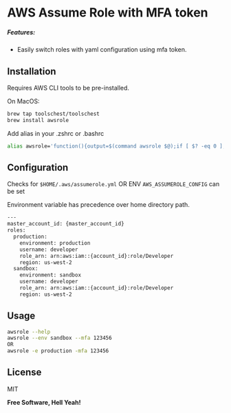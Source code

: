 # AWS Assume Role with MFA token

##### Features:
- Easily switch roles with yaml configuration using mfa token.

## Installation

Requires AWS CLI tools to be pre-installed.

On MacOS:
```sh
brew tap toolschest/toolschest
brew install awsrole
```

Add alias in your .zshrc or .bashrc
```sh
alias awsrole='function(){output=$(command awsrole $@);if [ $? -eq 0 ]; then eval $output; else echo $output; fi}'
```

## Configuration

Checks for `$HOME/.aws/assumerole.yml`
OR
ENV `AWS_ASSUMEROLE_CONFIG` can be set

Environment variable has precedence over home directory path.

```sh
---
master_account_id: {master_account_id}
roles:
  production:
    environment: production
    username: developer
    role_arn: arn:aws:iam::{account_id}:role/Developer
    region: us-west-2
  sandbox:
    environment: sandbox
    username: developer
    role_arn: arn:aws:iam::{account_id}:role/Developer
    region: us-west-2
```

## Usage

```sh
awsrole --help
awsrole --env sandbox --mfa 123456
OR
awsrole -e production -mfa 123456
```

## License

MIT

**Free Software, Hell Yeah!**

